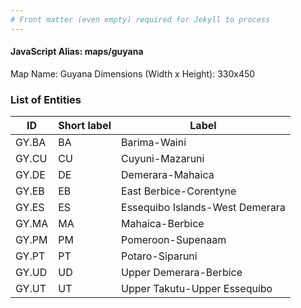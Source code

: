 ```yaml
---
# Front matter (even empty) required for Jekyll to process
---
```


#### JavaScript Alias: maps/guyana

Map Name: Guyana
Dimensions (Width x Height): 330x450





### List of Entities

ID | Short label | Label
---|---|---|
GY.BA|BA|Barima-Waini
GY.CU|CU|Cuyuni-Mazaruni
GY.DE|DE|Demerara-Mahaica
GY.EB|EB|East Berbice-Corentyne
GY.ES|ES|Essequibo Islands-West Demerara
GY.MA|MA|Mahaica-Berbice
GY.PM|PM|Pomeroon-Supenaam
GY.PT|PT|Potaro-Siparuni
GY.UD|UD|Upper Demerara-Berbice
GY.UT|UT|Upper Takutu-Upper Essequibo

